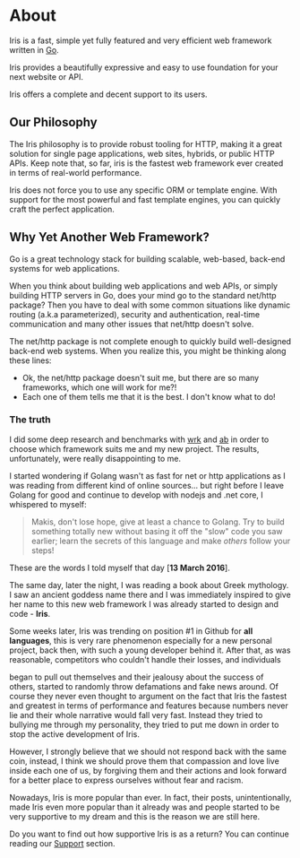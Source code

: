 # About

Iris is a fast, simple yet fully featured and very efficient web framework written in [Go](https://golang.org).

Iris provides a beautifully expressive and easy to use foundation for your next website or API.

Iris offers a complete and decent support to its users.

## Our Philosophy

The Iris philosophy is to provide robust tooling for HTTP, making it a great solution for single page applications, web sites, hybrids, or public HTTP APIs. Keep note that, so far, iris is the fastest web framework ever created in terms of real-world performance.

Iris does not force you to use any specific ORM or template engine. With support for the most powerful and fast template engines, you can quickly craft the perfect application.

## Why Yet Another Web Framework?

Go is a great technology stack for building scalable, web-based, back-end systems for web 
applications. 

When you think about building web applications and web APIs, or simply building HTTP servers in Go, does your mind go to the standard net/http package?
Then you have to deal with some common situations like dynamic routing (a.k.a parameterized), security and authentication, real-time communication and many other issues that net/http doesn't solve. 

The net/http package is not complete enough to quickly build well-designed back-end web systems. When you realize this, you might be thinking along these lines:

- Ok, the net/http package doesn't suit me, but there are so many frameworks, which one will work for me?!
- Each one of them tells me that it is the best. I don't know what to do!

### The truth

I did some deep research and benchmarks with [wrk](https://github.com/wg/wrk) and [ab](https://httpd.apache.org/docs/2.4/programs/ab.html) in order to choose which framework suits me and my new project. The results, unfortunately, were really disappointing to me.

I started wondering if Golang wasn't as fast for net or http applications as I was reading from different kind of online sources... but right before I leave Golang for good and continue to develop with nodejs and .net core, I whispered to myself:

> Makis, don't lose hope, give at least a chance to Golang. Try to build something totally new without basing it off the "slow" code you saw earlier; learn the secrets of this language and make *others* follow your steps!

These are the words I told myself that day [**13 March 2016**]. 

The same day, later the night, I was reading a book about Greek mythology. I saw an ancient goddess name there and I was immediately inspired to give her name to this new web framework I was already started to design and code - **Iris**.

Some weeks later, Iris was trending on position #1 in Github for **all languages**, this is very rare phenomenon especially for a new personal project, back then,  with such a young developer behind it. After that, as was reasonable, competitors who couldn't handle their losses, and individuals
<!-- with low self-esteem --> began to pull out themselves and their jealousy about the success of others, started to randomly throw defamations and fake news around. Of course they never even thought to argument on the fact that Iris the fastest and greatest in terms of performance and features because numbers never lie and their whole narrative would fall very fast. Instead they tried to bullying me through my personality, they tried to put me down in order to stop the active development of Iris.
<!--  -- But of course they didn't know me well back then, I'm overwhelmingly compassionate and righteous person but softiness does not belong in my characteristics. They think that they deserve the same reputation because they think they work hard too but, sadly, they can't realize a simple fact of life: they don't work hard enough to release a succeed product that people will immediately fall in love, trust and use on their jobs and this is the most important reason behind their hatred for success.-->

However, I strongly believe that we should not respond back with the same coin, instead, I think we should prove them that compassion and love live inside each one of us, by forgiving them and their actions and look forward for a better place to express ourselves without fear and racism.

Nowadays, Iris is more popular than ever. In fact, their posts, unintentionally, made Iris even more popular than it already was and people started to be very supportive to my dream and this is the reason we are still here.

Do you want to find out how supportive Iris is as a return? You can continue reading our [Support](support.md) section.
